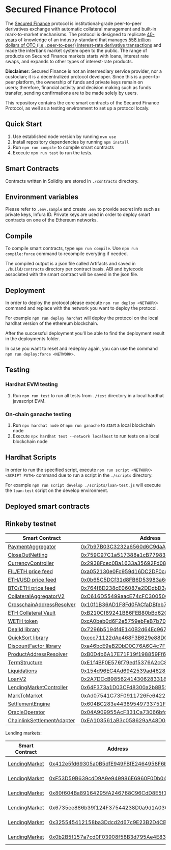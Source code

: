 # Secured Finance Protocol

The [Secured Finance](https://secured-finance.com/) protocol is institutional-grade peer-to-peer derivatives exchange with automatic collateral management and built-in mark-to-market mechanisms. The protocol is designed to replicate [40-years](<https://en.wikipedia.org/wiki/Swap_(finance)#History>) of knowledge of an industry-standard that manages [558 trillion dollars of OTC (i.e., peer-to-peer) interest-rate derivative transactions](https://stats.bis.org/statx/srs/table/d5.1) and made the interbank market system open to the public. The range of products on Secured Finance markets starts with loans, interest rate swaps, and expands to other types of interest-rate products.

**Disclaimer:** Secured Finance is not an intermediary service provider, nor a custodian; it is a decentralized protocol developer. Since this is a peer-to-peer platform, the ownership of funds and private keys remain on users; therefore, financial activity and decision making such as funds transfer, sending confirmations are to be made solely by users.

This repository contains the core smart contracts of the Secured Finance Protocol, as well as a testing environment to set up a protocol localy.

## Quick Start

1. Use established node version by running `nvm use`
2. Install repository dependencies by running `npm install`
3. Run `npm run compile` to compile smart contracts
4. Execute `npm run test` to run the tests.

## Smart Contracts

Contracts written in Solidity are stored in `./contracts` directory.

## Environment variables

Please refer to `.env.sample` and create `.env` to provide secret info such as private keys, Infura ID.
Private keys are used in order to deploy smart contracts on one of the Ethereum networks.

## Compile

To compile smart contracts, type `npm run compile`. Use `npm run compile:force` command to recompile everyting if needed.

The compiled output is a json file called Artifacts and saved in `./build/contracts` directory per contract basis.
ABI and bytecode associated with the smart contract will be saved in the json file.

## Deployment

In order to deploy the protocol please execute `npm run deploy <NETWORK>` command and replace with the network you want to deploy the protocol.

For example `npm run deploy hardhat` will deploy the protocol on the local hardhat version of the ethereum blockchain.

After the successful deployment you'll be able to find the deployment result in the deployments folder.

In case you want to reset and redeploy again, you can use the command `npm run deploy:force <NETWORK>`.

## Testing

### Hardhat EVM testing

1. Run `npm run test` to run all tests from `./test` directory in a local hardhat javascript EVM.

### On-chain ganache testing

1. Run `npx hardhat node` or `npm run ganache` to start a local blockchain node
2. Execute `npx hardhat test --network localhost` to run tests on a local blockchain node

## Hardhat Scripts

In order to run the specified script, execute `npm run script <NETWORK> <SCRIPT PATH>` command due to run a script in the `./scripts` directory.

For example `npm run script develop ./scripts/loan-test.js` will execute the `loan-test` script on the develop environment.

## Deployed smart contracts

## Rinkeby testnet

| Smart Contract                                                          | Address                                                                                                                       |
| ----------------------------------------------------------------------- | ----------------------------------------------------------------------------------------------------------------------------- |
| [PaymentAggregator](/contracts/PaymentAggregator.sol)                   | [0x7b97B03C3232a6560d6C9daAaE49f33037D9131C](https://rinkeby.etherscan.io/address/0x7b97B03C3232a6560d6C9daAaE49f33037D9131C) |
| [CloseOutNetting](/contracts/CloseOutNetting.sol)                       | [0x759C97C1a517388a1cB779833C7a035E37684995](https://rinkeby.etherscan.io/address/0x759C97C1a517388a1cB779833C7a035E37684995) |
| [CurrencyController](/contracts/CurrencyController.sol)                 | [0x2938Fcec0Ba1633a35692Fd0863a2dCe6D8F6b33](https://rinkeby.etherscan.io/address/0x2938Fcec0Ba1633a35692Fd0863a2dCe6D8F6b33) |
| [FIL/ETH price feed](/contracts/mocks/MockV3Aggregator.sol)             | [0xa052130e0Fc959d16DC2DF0ccF4cCa84B7606Ae6](https://rinkeby.etherscan.io/address/0xa052130e0Fc959d16DC2DF0ccF4cCa84B7606Ae6) |
| [ETH/USD price feed](/contracts/mocks/MockV3Aggregator.sol)             | [0x0b65C5DCf31d8FB6D53983a664182d3ad06aeB21](https://rinkeby.etherscan.io/address/0x0b65C5DCf31d8FB6D53983a664182d3ad06aeB21) |
| [BTC/ETH price feed](/contracts/mocks/MockV3Aggregator.sol)             | [0x764f8D238cE06087e2DDdbD3A8A3fd0CbEF4FF9B](https://rinkeby.etherscan.io/address/0x764f8D238cE06087e2DDdbD3A8A3fd0CbEF4FF9B) |
| [CollateralAggregatorV2](/contracts/CollateralAggregatorV2.sol)         | [0xC616D55499aacE74cFC3005061b07d239bB22125](https://rinkeby.etherscan.io/address/0xC616D55499aacE74cFC3005061b07d239bB22125) |
| [CrosschainAddressResolver](/contracts/CrosschainAddressResolver.sol)   | [0x10f1B36AD1F8Fd0FACfaDBfeb78535F082868060](https://rinkeby.etherscan.io/address/0x10f1B36AD1F8Fd0FACfaDBfeb78535F082868060) |
| [ETH Collateral Vault](/contracts/CollateralVault.sol)                  | [0xB210Cf89241B86FEB80bBd6209972BD3cb325914](https://rinkeby.etherscan.io/address/0xB210Cf89241B86FEB80bBd6209972BD3cb325914) |
| [WETH token](/contracts/mocks/WETH9Mock.sol)                            | [0xcA0beb0d6F2e5759ebFeB7b70818C2891cdC4e48](https://rinkeby.etherscan.io/address/0xcA0beb0d6F2e5759ebFeB7b70818C2891cdC4e48) |
| [DealId library](/contracts/libraries/DealId.sol)                       | [0x7296b5194f4E140B2d64Ec967285e007d9880365](https://rinkeby.etherscan.io/address/0x7296b5194f4E140B2d64Ec967285e007d9880365) |
| [QuickSort library](/contracts/libraries/QuickSort.sol)                 | [0xccc71122dAe468F3B629e88DC349974281dbD914](https://rinkeby.etherscan.io/address/0xccc71122dAe468F3B629e88DC349974281dbD914) |
| [DiscountFactor library](/contracts/libraries/DiscountFactor.sol)       | [0xa46bcE9eB2DbD0C76A6C4c7F581BdfC57A59c96F](https://rinkeby.etherscan.io/address/0xa46bcE9eB2DbD0C76A6C4c7F581BdfC57A59c96F) |
| [ProductAddressResolver](/contracts/ProductAddressResolver.sol)         | [0xB0D4b6A17E71F19f198859Ff6f04a9883bad2E01](https://rinkeby.etherscan.io/address/0xB0D4b6A17E71F19f198859Ff6f04a9883bad2E01) |
| [TermStructure](/contracts/TermStructure.sol)                           | [0xE1f4BF0E576f79edf5376A2cC82396E92157AbDC](https://rinkeby.etherscan.io/address/0xE1f4BF0E576f79edf5376A2cC82396E92157AbDC) |
| [Liquidations](/contracts/Liquidations.sol)                             | [0x154d96EC4Ad6942539ad46288d8dd3c024C6Bbe9](https://rinkeby.etherscan.io/address/0x154d96EC4Ad6942539ad46288d8dd3c024C6Bbe9) |
| [LoanV2](/contracts/LoanV2.sol)                                         | [0x2A7DCcB9856241430628331869A7d37DB37305B9](https://rinkeby.etherscan.io/address/0x2A7DCcB9856241430628331869A7d37DB37305B9) |
| [LendingMarketController](/contracts/LendingMarketController.sol)       | [0x64F373a1D03CFd8300a2b8B525C4350A0158e34b](https://rinkeby.etherscan.io/address/0x64F373a1D03CFd8300a2b8B525C4350A0158e34b) |
| [MarkToMarket](/contracts/MarkToMarket.sol)                             | [0xAd07541C73F0911726Fe64227D12f799e667Bb15](https://rinkeby.etherscan.io/address/0xAd07541C73F0911726Fe64227D12f799e667Bb15) |
| [SettlementEngine](/contracts/SettlementEngine.sol)                     | [0x604BC283e44389549733751Fb9bcfBbcbD89E47a](https://rinkeby.etherscan.io/address/0x604BC283e44389549733751Fb9bcfBbcbD89E47a) |
| [OracleOperator](/contracts/Operator.sol)                               | [0x04A909955AcF331Ca73066bfc3c0F490cd2908e3](https://rinkeby.etherscan.io/address/0x04A909955AcF331Ca73066bfc3c0F490cd2908e3) |
| [ChainlinkSettlementAdapter](/contracts/ChainlinkSettlementAdapter.sol) | [0xEA103561aB3c058629aA48D0e5922089529Ca86A](https://rinkeby.etherscan.io/address/0xEA103561aB3c058629aA48D0e5922089529Ca86A) |

Lending markets:

| Smart Contract                                | Address                                                                                                                       | Term    | Currency |
| --------------------------------------------- | ----------------------------------------------------------------------------------------------------------------------------- | ------- | -------- |
| [LendingMarket](/contracts/LendingMarket.sol) | [0x412e5fd69305a0B5dfE949FBfE2464958F6bCfe3](https://rinkeby.etherscan.io/address/0x412e5fd69305a0B5dfE949FBfE2464958F6bCfe3) | 3 month | FIL      |
| [LendingMarket](/contracts/LendingMarket.sol) | [0xF53D59B639cdD9A9e949986E6960F0Db04A94EbE](https://rinkeby.etherscan.io/address/0xF53D59B639cdD9A9e949986E6960F0Db04A94EbE) | 6 month | FIL      |
| [LendingMarket](/contracts/LendingMarket.sol) | [0x80f604Ba89164295fA246768C96CdD8E5f17577E](https://rinkeby.etherscan.io/address/0x80f604Ba89164295fA246768C96CdD8E5f17577E) | 1 year  | FIL      |
| [LendingMarket](/contracts/LendingMarket.sol) | [0x6735ee886b39f124F37544238D0a9d1A036F26a2](https://rinkeby.etherscan.io/address/0x6735ee886b39f124F37544238D0a9d1A036F26a2) | 2 years | FIL      |
| [LendingMarket](/contracts/LendingMarket.sol) | [0x325545412158ba3Ddcd2d67c9E23B2D4CB600521](https://rinkeby.etherscan.io/address/0x325545412158ba3Ddcd2d67c9E23B2D4CB600521) | 3 years | FIL      |
| [LendingMarket](/contracts/LendingMarket.sol) | [0x0b2B5f157a7cd0F03908f58B3d795Ae4E83003CC](https://rinkeby.etherscan.io/address/0x0b2B5f157a7cd0F03908f58B3d795Ae4E83003CC) | 5 years | FIL      |
